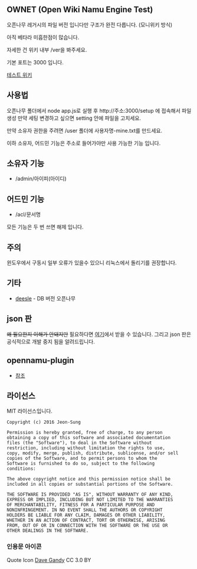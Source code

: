 ## OWNET (Open Wiki Namu Engine Test)
오픈나무 레거시의 파일 버전 입니다만 구조가 완전 다릅니다. (모니위키 방식)

아직 베타라 미흡한점이 많습니다.

자세한 건 위키 내부 /ver을 봐주세요.

기본 포트는 3000 입니다.

[테스트 위키](https://www.namu.ml)

## 사용법
오픈나무 폴더에서 node app.js로 실행 후 http://주소:3000/setup 에 접속해서 파일 생성 만약 세팅 변경하고 싶으면 setting 안에 파일을 고치세요.

만약 소유자 권한을 주려면 /user 폴더에 사용자명-mine.txt를 만드세요.

이하 소유자, 어드민 기능은 주소로 들어가야만 사용 가능한 기능 입니다.

## 소유자 기능
 * /admin/아이피(아이디)
 
## 어드민 기능
 * /acl/문서명
 
모든 기능은 두 번 쓰면 해제 입니다.


## 주의
윈도우에서 구동시 일부 오류가 있을수 있으니 리눅스에서 돌리기를 권장합니다.

## 기타
* [deesle](https://github.com/deesle/deesle) - DB 버전 오픈나무

## json 판
<del>왜 필요한지 이해가 안돼지만</del> 필요하다면 [여기](https://github.com/teamatus/openNAMU/tree/945d7f6bd86217a25d701f8a1fcd9a1ae133d2e7)에서 받을 수 있습니다. 그리고 json 판은 공식적으로 개발 중지 됨을 알려드립니다.

## opennamu-plugin
* [참조](https://github.com/HyungJu/openNAMU)

## 라이선스
MIT 라이선스입니다.
```
Copyright (c) 2016 Jeon-Sung

Permission is hereby granted, free of charge, to any person
obtaining a copy of this software and associated documentation
files (the "Software"), to deal in the Software without
restriction, including without limitation the rights to use,
copy, modify, merge, publish, distribute, sublicense, and/or sell
copies of the Software, and to permit persons to whom the
Software is furnished to do so, subject to the following
conditions:

The above copyright notice and this permission notice shall be
included in all copies or substantial portions of the Software.

THE SOFTWARE IS PROVIDED "AS IS", WITHOUT WARRANTY OF ANY KIND,
EXPRESS OR IMPLIED, INCLUDING BUT NOT LIMITED TO THE WARRANTIES
OF MERCHANTABILITY, FITNESS FOR A PARTICULAR PURPOSE AND
NONINFRINGEMENT. IN NO EVENT SHALL THE AUTHORS OR COPYRIGHT
HOLDERS BE LIABLE FOR ANY CLAIM, DAMAGES OR OTHER LIABILITY,
WHETHER IN AN ACTION OF CONTRACT, TORT OR OTHERWISE, ARISING
FROM, OUT OF OR IN CONNECTION WITH THE SOFTWARE OR THE USE OR
OTHER DEALINGS IN THE SOFTWARE.
```

### 인용문 아이콘
Quote Icon [Dave Gandy](http://www.flaticon.com/free-icon/quote-left_25672) CC 3.0 BY
